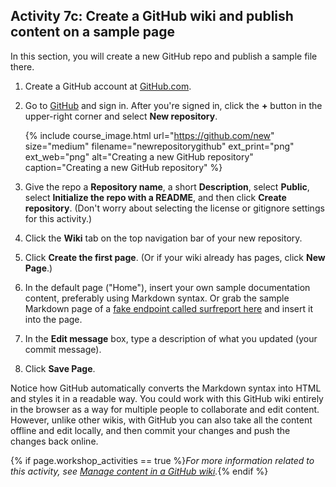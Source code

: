 ## <i class="fa fa-user-circle"></i> Activity 7c: Create a GitHub wiki and publish content on a sample page

In this section, you will create a new GitHub repo and publish a sample file there.

1.  Create a GitHub account at [GitHub.com](http://github.com).
2.  Go to [GitHub](https://github.com) and sign in. After you're signed in, click the **+** button in the upper-right corner and select **New repository**.

    {% include course_image.html url="https://github.com/new" size="medium" filename="newrepositorygithub" ext_print="png" ext_web="png" alt="Creating a new GitHub repository" caption="Creating a new GitHub repository" %}

3.  Give the repo a **Repository name**, a short **Description**, select **Public**, select **Initialize the repo with a README**, and then click **Create repository**. (Don't worry about selecting the license or gitignore settings for this activity.)
4.  Click the **Wiki** tab on the top navigation bar of your new repository.
5.  Click **Create the first page**. (Or if your wiki already has pages, click **New Page**.)
6.  In the default page ("Home"), insert your own sample documentation content, preferably using Markdown syntax. Or grab the sample Markdown page of a <a href="https://idratherbewriting.com/learnapidoc/assets/files/surfreportendpointdoc.md">fake endpoint called surfreport here</a> and insert it into the page.
6.  In the **Edit message** box, type a description of what you updated (your commit message).
7.  Click **Save Page**.

Notice how GitHub automatically converts the Markdown syntax into HTML and styles it in a readable way. You could work with this GitHub wiki entirely in the browser as a way for multiple people to collaborate and edit content. However, unlike other wikis, with GitHub you can also take all the content offline and edit locally, and then commit your changes and push the changes back online.

{% if page.workshop_activities == true %}*For more information related to this activity, see [Manage content in a GitHub wiki](pubapis_github_wikis.html).*{% endif %}
